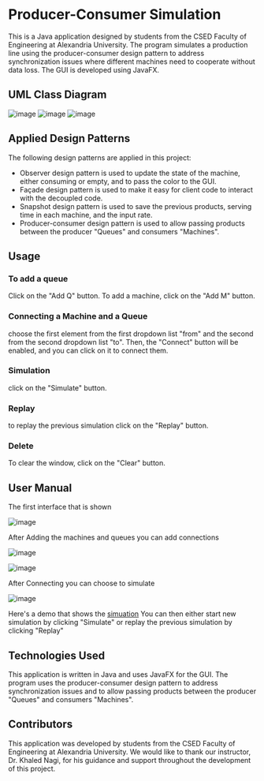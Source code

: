 # Producer-Consumer Simulation

This is a Java application designed by students from the CSED Faculty of Engineering at Alexandria University.
The program simulates a production line using the producer-consumer design pattern to address synchronization issues where different machines need to cooperate without data loss. The GUI is developed using JavaFX.

## UML Class Diagram

![image](https://github.com/FarahMourad/Producer-Consumer/assets/51189763/85fdc8d1-2f99-49c1-aa12-b168b9e1365d)
![image](https://github.com/FarahMourad/Producer-Consumer/assets/51189763/e64f760f-f335-4e50-9782-366b36075d02)
![image](https://github.com/FarahMourad/Producer-Consumer/assets/51189763/75fa3963-0932-4a27-bd3a-8da75a165859)


## Applied Design Patterns

The following design patterns are applied in this project:

- Observer design pattern is used to update the state of the machine, either consuming or empty, and to pass the color to the GUI.
- Façade design pattern is used to make it easy for client code to interact with the decoupled code.
- Snapshot design pattern is used to save the previous products, serving time in each machine, and the input rate.
- Producer-consumer design pattern is used to allow passing products between the producer "Queues" and consumers "Machines".

## Usage

### To add a queue
Click on the "Add Q" button. To add a machine, click on the "Add M" button.
### Connecting a Machine and a Queue
choose the first element from the first dropdown list "from" and the second from the second dropdown list "to". 
Then, the "Connect" button will be enabled, and you can click on it to connect them.
### Simulation
click on the "Simulate" button. 
### Replay 
to replay the previous simulation click on the "Replay" button. 
### Delete 
To clear the window, click on the "Clear" button.
## User Manual 
The first interface that is shown

![image](https://github.com/FarahMourad/Producer-Consumer/assets/51189763/dbfacbc8-29b2-4045-a058-f2d41bd7877f)

After Adding the machines and queues you can add connections

![image](https://github.com/FarahMourad/Producer-Consumer/assets/51189763/7230bb86-964f-485a-8f81-efd1a03d2528)

![image](https://github.com/FarahMourad/Producer-Consumer/assets/51189763/179cc9c6-d087-4f00-84c0-fe81003502ca)

After Connecting you can choose to simulate

![image](https://github.com/FarahMourad/Producer-Consumer/assets/51189763/972fc904-d187-456e-92b2-9acae2695c1f)

Here's a demo that shows the [simuation](https://drive.google.com/file/d/1SvzQ1d6H-jtczlNnFR8dxravdcUhqPDC/view?usp=sharing)
You can then either start new simulation by clicking "Simulate" or replay the previous simulation by clicking "Replay"

## Technologies Used
This application is written in Java and uses JavaFX for the GUI. The program uses the producer-consumer design pattern to address synchronization issues and to allow passing products between the producer "Queues" and consumers "Machines".

## Contributors

This application was developed by students from the CSED Faculty of Engineering at Alexandria University. We would like to thank our instructor, Dr. Khaled Nagi, for his guidance and support throughout the development of this project.
